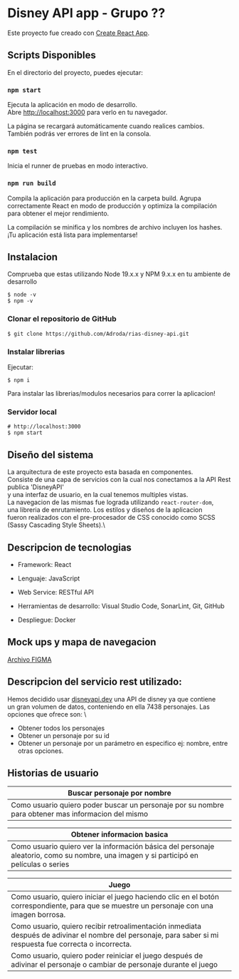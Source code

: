 # Disney API app - Grupo ??

Este proyecto fue creado con [Create React App](https://github.com/facebook/create-react-app).

## Scripts Disponibles

En el directorio del proyecto, puedes ejecutar:

### `npm start`
Ejecuta la aplicación en modo de desarrollo.\
Abre [http://localhost:3000](http://localhost:3000) para verlo en tu navegador.

La página se recargará automáticamente cuando realices cambios.\
También podrás ver errores de lint en la consola.

### `npm test`
Inicia el runner de pruebas en modo interactivo.

### `npm run build`
Compila la aplicación para producción en la carpeta build.
Agrupa correctamente React en modo de producción y optimiza la compilación para obtener el mejor rendimiento.

La compilación se minifica y los nombres de archivo incluyen los hashes.
¡Tu aplicación está lista para implementarse!

## Instalacion

Comprueba que estas utilizando Node 19.x.x y NPM 9.x.x en tu ambiente de desarrollo

```properties
$ node -v
$ npm -v
```

### Clonar el repositorio de GitHub

```properties
$ git clone https://github.com/Adroda/rias-disney-api.git
```

### Instalar librerias 

Ejecutar:
```properties
$ npm i
```
Para instalar las librerias/modulos necesarios para correr la aplicacion!

### Servidor local

```properties
# http://localhost:3000
$ npm start
```

## Diseño del sistema

La arquitectura de este proyecto esta basada en componentes.\
Consiste de una capa de servicios con la cual nos conectamos a la API Rest publica 'DisneyAPI'\
y una interfaz de usuario, en la cual tenemos multiples vistas.\
La navegacion de las mismas fue lograda utilizando `react-router-dom`,\
una libreria de enrutamiento. Los estilos y diseños de la aplicacion\
fueron realizados con el pre-procesador de CSS conocido como SCSS (Sassy Cascading Style Sheets).\


## Descripcion de tecnologias

- Framework: React
  
- Lenguaje: JavaScript

- Web Service: RESTful API

- Herramientas de desarrollo: Visual Studio Code, SonarLint, Git, GitHub
  
- Despliegue: Docker



## Mock ups y mapa de navegacion

[Archivo FIGMA](https://www.figma.com/file/azS8MEjsSMHse86ayRf7JT/RIASLAB?type=design&node-id=0%3A1&mode=design&t=648OzV1zeETHKO57-1)

## Descripcion del servicio rest utilizado:


Hemos decidido usar [disneyapi.dev](http://disneyapi.dev/) una API de disney ya que contiene \
un gran volumen de datos, conteniendo en ella 7438 personajes. Las opciones que ofrece son: \
- Obtener todos los personajes
- Obtener un personaje por su id
- Obtener un personaje por un parámetro en especifico ej: nombre, entre otras opciones.


## Historias de usuario 

| Buscar personaje por nombre |
| --------------------------- |
| Como usuario quiero poder buscar un personaje por su nombre para obtener mas informacion del mismo |

| Obtener informacion basica |
| --------------------------- |
| Como usuario  quiero ver la información básica del personaje aleatorio, como su nombre, una imagen y si participó en películas o series |

| Juego |
| --------------------------- |
| Como usuario, quiero iniciar el juego haciendo clic en el botón correspondiente, para que se muestre un personaje con una imagen borrosa. |
| Como usuario, quiero recibir retroalimentación inmediata después de adivinar el nombre del personaje, para saber si mi respuesta fue correcta o incorrecta. |
| Como usuario, quiero poder reiniciar el juego después de adivinar el personaje o cambiar de personaje durante el juego |
